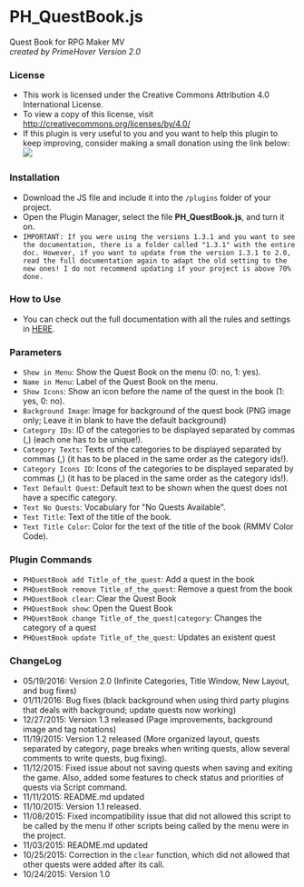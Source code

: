 # PH_QuestBook.js
Quest Book for RPG Maker MV  
*created by PrimeHover*
*Version 2.0*

### License
* This work is licensed under the Creative Commons Attribution 4.0 International License.
* To view a copy of this license, visit http://creativecommons.org/licenses/by/4.0/
* If this plugin is very useful to you and you want to help this plugin to keep improving, consider making a small donation using the link below:     
[![](https://www.paypalobjects.com/en_US/i/btn/btn_donate_LG.gif)](https://www.paypal.com/cgi-bin/webscr?cmd=_s-xclick&hosted_button_id=Q7CRGSXWBSP22)

### Installation
* Download the JS file and include it into the ```/plugins``` folder of your project.
* Open the Plugin Manager, select the file **PH_QuestBook.js**, and turn it on.
* ```IMPORTANT: If you were using the versions 1.3.1 and you want to see the documentation, there is a folder called "1.3.1" with the entire doc. However, if you want to update from the version 1.3.1 to 2.0, read the full documentation again to adapt the old setting to the new ones! I do not recommend updating if your project is above 70% done.```

### How to Use
* You can check out the full documentation with all the rules and settings in [HERE](http://primehover.gufernandes.com.br/ph-quest-book).

### Parameters
* ``Show in Menu``: Show the Quest Book on the menu (0: no, 1: yes).
* ``Name in Menu``: Label of the Quest Book on the menu.
* ``Show Icons``: Show an icon before the name of the quest in the book (1: yes, 0: no).
* ``Background Image``: Image for background of the quest book (PNG image only; Leave it in blank to have the default background)
* ``Category IDs``: ID of the categories to be displayed separated by commas (,) (each one has to be unique!).
* ``Category Texts``: Texts of the categories to be displayed separated by commas (,) (it has to be placed in the same order as the category ids!).
* ``Category Icons ID``: Icons of the categories to be displayed separated by commas (,) (it has to be placed in the same order as the category ids!).
* ``Text Default Quest``: Default text to be shown when the quest does not have a specific category.
* ``Text No Quests``: Vocabulary for "No Quests Available".
* ``Text Title``: Text of the title of the book.
* ``Text Title Color``: Color for the text of the title of the book (RMMV Color Code).

### Plugin Commands
* ``PHQuestBook add Title_of_the_quest``: Add a quest in the book
* ``PHQuestBook remove Title_of_the_quest``: Remove a quest from the book
* ``PHQuestBook clear``: Clear the Quest Book
* ``PHQuestBook show``: Open the Quest Book
* ``PHQuestBook change Title_of_the_quest|category``: Changes the category of a quest
* ``PHQuestBook update Title_of_the_quest``: Updates an existent quest

### ChangeLog

* 05/19/2016: Version 2.0 (Infinite Categories, Title Window, New Layout, and bug fixes)
* 01/11/2016: Bug fixes (black background when using third party plugins that deals with background; update quests now working)
* 12/27/2015: Version 1.3 released (Page improvements, background image and tag notations)
* 11/19/2015: Version 1.2 released (More organized layout, quests separated by category, page breaks when writing quests, allow several comments to write quests, bug fixing).
* 11/12/2015: Fixed issue about not saving quests when saving and exiting the game. Also, added some features to check status and priorities of quests via Script command.
* 11/11/2015: README.md updated
* 11/10/2015: Version 1.1 released.
* 11/08/2015: Fixed incompatibility issue that did not allowed this script to be called by the menu if other scripts being called by the menu were in the project.
* 11/03/2015: README.md updated
* 10/25/2015: Correction in the ``clear`` function, which did not allowed that other quests were added after its call.
* 10/24/2015: Version 1.0
